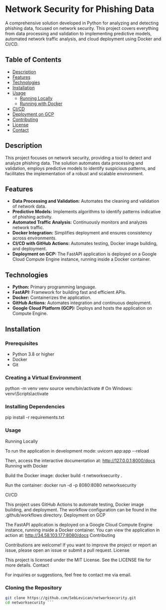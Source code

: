 # Network Security for Phishing Data

A comprehensive solution developed in Python for analyzing and detecting phishing data, focused on network security. This project covers everything from data processing and validation to implementing predictive models, automated network traffic analysis, and cloud deployment using Docker and CI/CD.

## Table of Contents

- [Description](#description)
- [Features](#features)
- [Technologies](#technologies)
- [Installation](#installation)
- [Usage](#usage)
  - [Running Locally](#running-locally)
  - [Running with Docker](#running-with-docker)
- [CI/CD](#cicd)
- [Deployment on GCP](#deployment-on-gcp)
- [Contributing](#contributing)
- [License](#license)
- [Contact](#contact)

## Description

This project focuses on network security, providing a tool to detect and analyze phishing data. The solution automates data processing and validation, employs predictive models to identify suspicious patterns, and facilitates the implementation of a robust and scalable environment.

## Features

- **Data Processing and Validation:** Automates the cleaning and validation of network data.
- **Predictive Models:** Implements algorithms to identify patterns indicative of phishing activity.
- **Automated Traffic Analysis:** Continuously monitors and analyzes network traffic.
- **Docker Integration:** Simplifies deployment and ensures consistency across environments.
- **CI/CD with GitHub Actions:** Automates testing, Docker image building, and deployment.
- **Deployment on GCP:** The FastAPI application is deployed on a Google Cloud Compute Engine instance, running inside a Docker container.

## Technologies

- **Python:** Primary programming language.
- **FastAPI:** Framework for building fast and efficient APIs.
- **Docker:** Containerizes the application.
- **GitHub Actions:** Automates integration and continuous deployment.
- **Google Cloud Platform (GCP):** Deploys and hosts the application on Compute Engine.

## Installation

### Prerequisites

- Python 3.8 or higher
- Docker
- Git

### Creating a Virtual Environment
python -m venv venv
source venv/bin/activate  # On Windows: venv\Scripts\activate

### Installing Dependencies
pip install -r requirements.txt

### Usage
Running Locally

To run the application in development mode:
uvicorn app:app --reload

Then, access the interactive documentation at: http://127.0.0.1:8000/docs
Running with Docker

Build the Docker image:
docker build -t networksecurity .

Run the container:
docker run -d -p 8080:8080 networksecurity


CI/CD

This project uses GitHub Actions to automate testing, Docker image building, and deployment. The workflow configuration can be found in the .github/workflows directory.
Deployment on GCP

The FastAPI application is deployed on a Google Cloud Compute Engine instance, running inside a Docker container.
You can view the application in action at: http://34.58.103.177:8080/docs
Contributing

Contributions are welcome! If you want to improve the project or report an issue, please open an issue or submit a pull request.
License

This project is licensed under the MIT License. See the LICENSE file for more details.
Contact

For inquiries or suggestions, feel free to contact me via email.

### Cloning the Repository

```bash
git clone https://github.com/SebLevican/networksecurity.git
cd networksecurity ```
